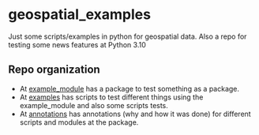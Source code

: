# geospatial_examples
Just some scripts/examples in python for geospatial data. Also a repo for testing some news features at Python 3.10


## Repo organization

* At [example_module]('./example_module/') has a package to test something as a package.
* At [examples]('./examples') has scripts to test different things using the example_module and also some scripts tests.
* At [annotations]('./annotations/') has annotations (why and how it was done) for different scripts and modules at the package.